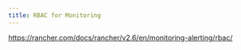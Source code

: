 ```yaml
---
title: RBAC for Monitoring
---
```


https://rancher.com/docs/rancher/v2.6/en/monitoring-alerting/rbac/